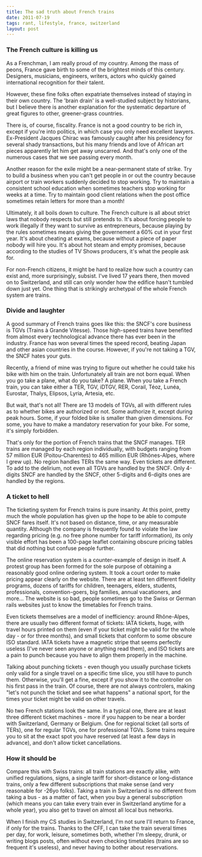 ```yaml
---
title: The sad truth about French trains
date: 2011-07-19
tags: rant, lifestyle, france, switzerland
layout: post
---
```


### The French culture is killing us

As a Frenchman, I am really proud of my country. Among the mass of peons,
France gave birth to some of the brightest minds of this century. Designers,
musicians, engineers, writers, actors who quickly gained international
recognition for their talent.

However, these fine folks often expatriate themselves instead of staying
in their own country. The 'brain drain' is a well-studied subject by historians,
but I believe there is another explanation for the systematic departure of
great figures to other, greener-grass countries.

There is, of course, fiscality. France is not a good country to be rich in,
except if you're into politics, in which case you only need excellent
lawyers. Ex-President Jacques Chirac was famously caught after his presidency for
several shady transactions, but his many friends and love of African art pieces
apparently let him get away unscarred. And that's only one of the numerous cases
that we see passing every month.

Another reason for the exile might be a near-permanent state of strike. Try to
build a business when you can't get people in or out the country because airport
or train workers suddenly decided to stop working. Try to maintain a consistent
school education when sometimes teachers stop working for weeks at a time. Try
to maintain good client relations when the post office sometimes retain letters
for more than a month!

Ultimately, it all boils down to culture. The French culture is all about strict
laws that nobody respects but still pretends to. It's about forcing people to work
illegally if they want to survive as entrepreneurs, because playing by the rules
sometimes means giving the governement a 60% cut in your first year. It's about
cheating at exams, because without a piece of paper nobody will hire you. It's
about hot steam and empty promises, because according to the studies of TV Shows
producers, it's what the people ask for.

For non-French citizens, it might be hard to realize how such a country can exist
and, more surprisingly, subsist. I've lived 17 years there, then moved on to Switzerland,
and still can only wonder how the edifice hasn't tumbled down just yet. One thing
that is strikingly archetypal of the whole French system are trains.

### Divide and laughter

A good summary of French trains goes like this: the SNCF's core business is TGVs (Trains
à Grande Vitesse). Those high-speed trains have benefited from almost every technological
advance there has ever been in the industry. France has won several times the speed record,
beating Japan and other asian countries in the course. However, if you're not taking
a TGV, the SNCF hates your guts.

Recently, a friend of mine was trying to figure out whether he could take his bike
with him on the train. Unfortunately all train are not born equal. When you go take
a plane, what do you take? A plane. When you take a French train, you can take either
a TER, TGV, iDTGV, RER, Corail, Téoz, Lunéa, Eurostar, Thalys, Elipsos, Lyria, Artesia, etc.

But wait, that's not all! There are 13 models of TGVs, all with different rules as to
whether bikes are authorized or not. Some authorize it, except during peak hours. Some, if
your folded bike is smaller than given dimensions. For some, you have to make a mandatory
reservation for your bike. For some, it's simply forbidden.

That's only for the portion of French trains that the SNCF manages. TER trains are managed
by each region individually, with budgets ranging from 57 million EUR (Poitou-Charentes)
to 465 million EUR (Rhônes-Alpes, where I grew up). No region handles TERs the same way.
Even tickets are different. To add to the delirium, not even all TGVs are handled by the
SNCF. Only 4-digits SNCF are handled by the SNCF, other 5-digits and 6-digits ones are
handled by the regions.

### A ticket to hell

The ticketing system for French trains is pure insanity. At this point, pretty much
the whole population has given up the hope to be able to compute SNCF fares itself. It's not
based on distance, time, or any measurable quantity. Although the company is frequently
found to violate the law regarding pricing (e.g. no free phone number for tariff information),
its only visible effort has been a 100-page leaflet containing obscure pricing tables that did
nothing but confuse people further.

The online reservation system is a counter-example of design in itself. A protest group has
been formed for the sole purpose of obtaining a reasonably good online ordering system. It
took a court order to make pricing appear clearly on the website. There are at least ten different
fidelity programs, dozens of tariffs for children, teenagers, elders, students, professionals,
convention-goers, big families, annual vacationers, and more... The website is so bad, people
sometimes go to the Swiss or German rails websites just to know the timetables for French trains.

Even tickets themselves are a model of inefficiency: around Rhône-Alpes, there are usually
two different format of tickets: IATA tickets, huge, with travel hours printed on them (even
if your ticket might be valid for the whole day - or for three months), and small tickets
that conform to some obscure ISO standard. IATA tickets have a magnetic stripe that seems
perfectly useless (I've never seen anyone or anything read them), and ISO tickets are a pain
to punch because you have to align them properly in the machine.

Talking about punching tickets - even though you usually purchase tickets only valid for a
single travel on a specific time slice, you still have to punch them. Otherwise, you'll get
a fine, except if you show it to the controller on his first pass in the train. Of course,
there are not always controlers, making "let's not punch the ticket and see what happens"
 a national sport, for the times your ticket might be valid on other travels.

No two French stations look the same. In a typical one, there are at least three different
ticket machines - more if you happen to be near a border with Switzerland, Germany or Belgium.
One for regional ticket (all sorts of TERs), one for regular TGVs, one for professional TGVs.
Some trains require you to sit at the exact spot you have reserved (at least a few days
in advance), and don't allow ticket cancellations.

### How it should be

Compare this with Swiss trains: all train stations are exactly alike, with unified regulations,
signs, a single tariff for short-distance or long-distance trains, only a few different
subscriptions that make sense (and very reasonable for -26yo folks). Taking a train in Switzerland
is no different from taking a bus - as a matter of fact, when you buy a general subscription
(which means you can take every train ever in Switzerland anytime for a whole year), you also
get to travel on almost all local bus networks.

When I finish my CS studies in Switzerland, I'm not sure I'll return to France, if only for
the trains. Thanks to the CFF, I can take the train several times per day, for work, leisure,
sometimes both, whether I'm sleepy, drunk, or writing blogs posts, often without even checking
timetables (trains are so frequent it's useless), and never having to bother about reservations.
